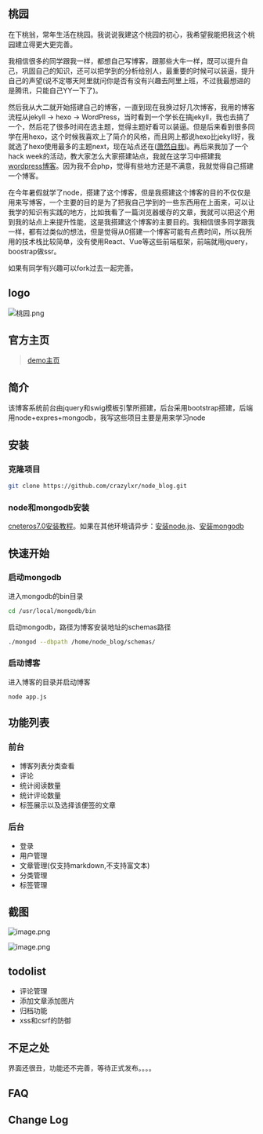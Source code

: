 ## 桃园
在下桃翁，常年生活在桃园。我说说我建这个桃园的初心，我希望我能把我这个桃园建立得更大更完善。

我相信很多的同学跟我一样，都想自己写博客，跟那些大牛一样，既可以提升自己，巩固自己的知识，还可以把学到的分析给别人，最重要的时候可以装逼，提升自己的声望(说不定哪天阿里就问你是否有没有兴趣去阿里上班，不过我最想进的是腾讯，只能自己YY一下了)。

然后我从大二就开始搭建自己的博客，一直到现在我换过好几次博客，我用的博客流程从jekyll  -> hexo -> WordPress，当时看到一个学长在搞jekyll，我也去搞了一个，然后花了很多时间在选主题，觉得主题好看可以装逼。但是后来看到很多同学在用hexo，这个时候我喜欢上了简介的风格，而且网上都说hexo比jekyll好，我就选了hexo使用最多的主题next，现在站点还在([萧然自我](https://crazylxr.github.io/))。再后来我加了一个hack week的活动，教大家怎么大家搭建站点，我就在这学习中搭建我[wordpress博客](http://crazylxr.cn/)。因为我不会php，觉得有些地方还是不满意，我就觉得自己搭建一个博客。

在今年暑假就学了node，搭建了这个博客，但是我搭建这个博客的目的不仅仅是用来写博客，一个主要的目的是为了把我自己学到的一些东西用在上面来，可以让我学的知识有实践的地方，比如我看了一篇浏览器缓存的文章，我就可以把这个用到我的站点上来提升性能，这是我搭建这个博客的主要目的。我相信很多同学跟我一样，都有过类似的想法，但是觉得从0搭建一个博客可能有点费时间，所以我所用的技术栈比较简单，没有使用React、Vue等这些前端框架，前端就用jquery，boostrap做ssr。

如果有同学有兴趣可以fork过去一起完善。
## logo


![桃园.png](http://upload-images.jianshu.io/upload_images/2974893-d85235c0228cd640.png?imageMogr2/auto-orient/strip%7CimageView2/2/w/1240)

## 官方主页
> [demo主页](http://www.lxrsuper.com)
## 简介 
该博客系统前台由jquery和swig模板引擎所搭建，后台采用bootstrap搭建，后端用node+expres+mongodb，我写这些项目主要是用来学习node
## 安装
### 克隆项目
```bash
git clone https://github.com/crazylxr/node_blog.git
```
### node和mongodb安装
[cneteros7.0安装教程](http://crazylxr.cn/cenos%E4%B8%8B%E5%AE%89%E8%A3%85node-js%E5%92%8Cmongodb/)。如果在其他环境请异步：[安装node.js](http://www.runoob.com/nodejs/nodejs-install-setup.html)、[安装mongodb](http://www.runoob.com/mongodb/mongodb-linux-install.html)
## 快速开始
### 启动mongodb
进入mongodb的bin目录
```bash
cd /usr/local/mongodb/bin   
```
启动mongodb，路径为博客安装地址的schemas路径
```bash
./mongod --dbpath /home/node_blog/schemas/ 
```
### 启动博客
进入博客的目录并启动博客
```
node app.js
```

## 功能列表
### 前台
* 博客列表分类查看
* 评论
* 统计阅读数量
* 统计评论数量
* 标签展示以及选择该便签的文章
### 后台
* 登录
* 用户管理
* 文章管理(仅支持markdown,不支持富文本)
* 分类管理
* 标签管理
## 截图

![image.png](http://upload-images.jianshu.io/upload_images/2974893-4aec2238f8d66292.png?imageMogr2/auto-orient/strip%7CimageView2/2/w/1240)

![image.png](http://upload-images.jianshu.io/upload_images/2974893-6fc8df794271d72a.png?imageMogr2/auto-orient/strip%7CimageView2/2/w/1240)

## todolist
* 评论管理
* 添加文章添加图片
* 归档功能
* xss和csrf的防御
## 不足之处
界面还很丑，功能还不完善，等待正式发布。。。。
## FAQ
## Change Log